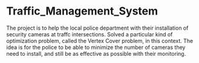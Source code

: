 # Traffic_Management_System

The project is to help the local police department with their installation of security cameras at traffc intersections. 
Solved a particular kind of optimization problem, called the Vertex Cover problem, in this context. 
The idea is for the police to be able to minimize the number of cameras they need to install, and still be as effective as possible with their monitoring.
